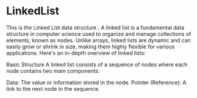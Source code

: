 # LinkedList
This is the Linked List data structure . 
A linked list is a fundamental data structure in computer science used to organize and manage collections of elements, known as nodes. Unlike arrays, linked lists are dynamic and can easily grow or shrink in size, making them highly flexible for various applications. Here's an in-depth overview of linked lists:

Basic Structure
A linked list consists of a sequence of nodes where each node contains two main components:

Data: The value or information stored in the node.
Pointer (Reference): A link to the next node in the sequence.
